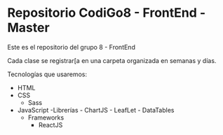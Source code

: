 # Repositorio CodiGo8 - FrontEnd - Master
Este es el repositorio del grupo 8 - FrontEnd

Cada clase se registrar[a en una carpeta organizada en semanas y días.

Tecnologías que usaremos:

- HTML
- CSS
    - Sass
- JavaScript
    -Librerías
        - ChartJS
        - LeafLet
        - DataTables
    - Frameworks
        - ReactJS